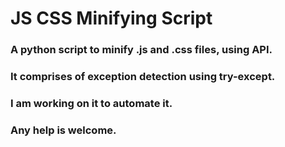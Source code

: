 # JS CSS Minifying Script
### A python script to minify .js and .css files, using API.

### It comprises of exception detection using try-except.

### I am working on it to automate it.

### Any help is welcome.
